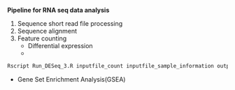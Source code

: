 **Pipeline for RNA seq data analysis**

1. Sequence short read file processing
2. Sequence alignment
3. Feature counting
   * Differential expression
   * 
```R
Rscript Run_DESeq_3.R inputfile_count inputfile_sample_information outputfile_prefix
```
   * Gene Set Enrichment Analysis(GSEA)
